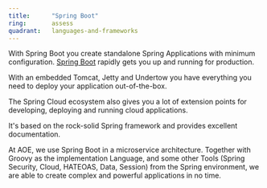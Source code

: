 ```yaml
---
title:      "Spring Boot"
ring:       assess
quadrant:   languages-and-frameworks
---
```


With Spring Boot you create standalone Spring Applications with minimum configuration. [Spring Boot](https://projects.spring.io/spring-boot/) rapidly gets you up and running for production.

With an embedded Tomcat, Jetty and Undertow you have everything you need to deploy your application out-of-the-box.

The Spring Cloud ecosystem also gives you a lot of extension points for developing, deploying and running cloud applications.

It's based on the rock-solid Spring framework and provides excellent documentation.

At AOE, we use Spring Boot in a microservice architecture. Together with Groovy as the implementation Language, and some other Tools (Spring Security, Cloud, HATEOAS, Data, Session) from the Spring environment, we are able to create complex and powerful applications in no time.
